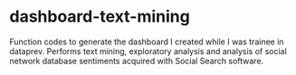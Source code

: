 # dashboard-text-mining
Function codes to generate the dashboard I created while I was trainee in dataprev. Performs text mining, exploratory analysis and analysis of social network database sentiments acquired with Social Search software.
